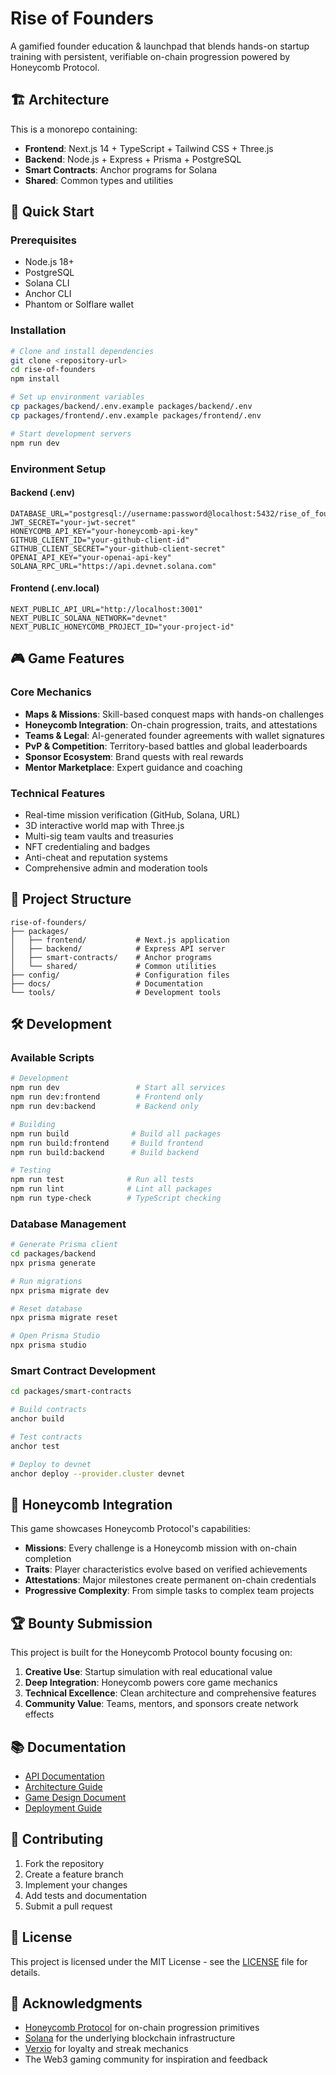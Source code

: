# Rise of Founders

A gamified founder education & launchpad that blends hands-on startup training with persistent, verifiable on-chain progression powered by Honeycomb Protocol.

## 🏗️ Architecture

This is a monorepo containing:

- **Frontend**: Next.js 14 + TypeScript + Tailwind CSS + Three.js
- **Backend**: Node.js + Express + Prisma + PostgreSQL
- **Smart Contracts**: Anchor programs for Solana
- **Shared**: Common types and utilities

## 🚀 Quick Start

### Prerequisites

- Node.js 18+
- PostgreSQL
- Solana CLI
- Anchor CLI
- Phantom or Solflare wallet

### Installation

```bash
# Clone and install dependencies
git clone <repository-url>
cd rise-of-founders
npm install

# Set up environment variables
cp packages/backend/.env.example packages/backend/.env
cp packages/frontend/.env.example packages/frontend/.env

# Start development servers
npm run dev
```

### Environment Setup

#### Backend (.env)
```
DATABASE_URL="postgresql://username:password@localhost:5432/rise_of_founders"
JWT_SECRET="your-jwt-secret"
HONEYCOMB_API_KEY="your-honeycomb-api-key"
GITHUB_CLIENT_ID="your-github-client-id"
GITHUB_CLIENT_SECRET="your-github-client-secret"
OPENAI_API_KEY="your-openai-api-key"
SOLANA_RPC_URL="https://api.devnet.solana.com"
```

#### Frontend (.env.local)
```
NEXT_PUBLIC_API_URL="http://localhost:3001"
NEXT_PUBLIC_SOLANA_NETWORK="devnet"
NEXT_PUBLIC_HONEYCOMB_PROJECT_ID="your-project-id"
```

## 🎮 Game Features

### Core Mechanics
- **Maps & Missions**: Skill-based conquest maps with hands-on challenges
- **Honeycomb Integration**: On-chain progression, traits, and attestations
- **Teams & Legal**: AI-generated founder agreements with wallet signatures
- **PvP & Competition**: Territory-based battles and global leaderboards
- **Sponsor Ecosystem**: Brand quests with real rewards
- **Mentor Marketplace**: Expert guidance and coaching

### Technical Features
- Real-time mission verification (GitHub, Solana, URL)
- 3D interactive world map with Three.js
- Multi-sig team vaults and treasuries
- NFT credentialing and badges
- Anti-cheat and reputation systems
- Comprehensive admin and moderation tools

## 📁 Project Structure

```
rise-of-founders/
├── packages/
│   ├── frontend/           # Next.js application
│   ├── backend/            # Express API server
│   ├── smart-contracts/    # Anchor programs
│   └── shared/             # Common utilities
├── config/                 # Configuration files
├── docs/                   # Documentation
└── tools/                  # Development tools
```

## 🛠️ Development

### Available Scripts

```bash
# Development
npm run dev                 # Start all services
npm run dev:frontend        # Frontend only
npm run dev:backend         # Backend only

# Building
npm run build              # Build all packages
npm run build:frontend     # Build frontend
npm run build:backend      # Build backend

# Testing
npm run test              # Run all tests
npm run lint              # Lint all packages
npm run type-check        # TypeScript checking
```

### Database Management

```bash
# Generate Prisma client
cd packages/backend
npx prisma generate

# Run migrations
npx prisma migrate dev

# Reset database
npx prisma migrate reset

# Open Prisma Studio
npx prisma studio
```

### Smart Contract Development

```bash
cd packages/smart-contracts

# Build contracts
anchor build

# Test contracts
anchor test

# Deploy to devnet
anchor deploy --provider.cluster devnet
```

## 🎯 Honeycomb Integration

This game showcases Honeycomb Protocol's capabilities:

- **Missions**: Every challenge is a Honeycomb mission with on-chain completion
- **Traits**: Player characteristics evolve based on verified achievements
- **Attestations**: Major milestones create permanent on-chain credentials
- **Progressive Complexity**: From simple tasks to complex team projects

## 🏆 Bounty Submission

This project is built for the Honeycomb Protocol bounty focusing on:

1. **Creative Use**: Startup simulation with real educational value
2. **Deep Integration**: Honeycomb powers core game mechanics
3. **Technical Excellence**: Clean architecture and comprehensive features
4. **Community Value**: Teams, mentors, and sponsors create network effects

## 📚 Documentation

- [API Documentation](./docs/api/)
- [Architecture Guide](./docs/architecture/)
- [Game Design Document](./docs/game-design/)
- [Deployment Guide](./docs/deployment/)

## 🤝 Contributing

1. Fork the repository
2. Create a feature branch
3. Implement your changes
4. Add tests and documentation
5. Submit a pull request

## 📄 License

This project is licensed under the MIT License - see the [LICENSE](LICENSE) file for details.

## 🙏 Acknowledgments

- [Honeycomb Protocol](https://honeycombprotocol.com/) for on-chain progression primitives
- [Solana](https://solana.com/) for the underlying blockchain infrastructure
- [Verxio](https://verxio.xyz/) for loyalty and streak mechanics
- The Web3 gaming community for inspiration and feedback